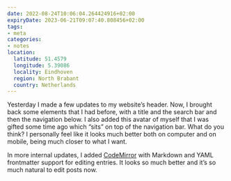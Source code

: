 ```yaml
---
date: 2022-08-24T10:06:04.264424916+02:00
expiryDate: 2023-06-21T09:07:40.808456+02:00
tags:
- meta
categories:
- notes
location:
  latitude: 51.4579
  longitude: 5.39086
  locality: Eindhoven
  region: North Brabant
  country: Netherlands
---
```


Yesterday I made a few updates to my website’s header. Now, I brought back some elements that I had before, with a title and the search bar and then the navigation below. I also added this avatar of myself that I was gifted some time ago which “sits” on top of the navigation bar.  What do you think? I personally feel like it looks much better both on computer and on mobile, being much closer to what I want. 

In more internal updates, I added [CodeMirror](https://codemirror.net/) with Markdown and YAML frontmatter support for editing entries. It looks so much better and it’s so much natural to edit posts now.
